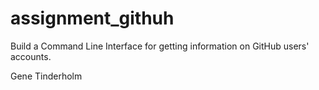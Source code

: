 # assignment_githuh
Build a Command Line Interface for getting information on GitHub users' accounts.

Gene Tinderholm
